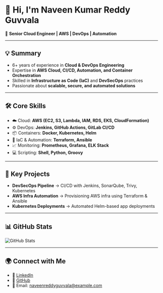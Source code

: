 # 👋 Hi, I'm Naveen Kumar Reddy Guvvala  

🚀 **Senior Cloud Engineer | AWS | DevOps | Automation**  

---

## 💡 Summary  
- 6+ years of experience in **Cloud & DevOps Engineering**  
- Expertise in **AWS Cloud, CI/CD, Automation, and Container Orchestration**  
- Skilled in **Infrastructure as Code (IaC)** and **DevSecOps** practices  
- Passionate about **scalable, secure, and automated solutions**  

---

## 🛠️ Core Skills  
- ☁️ Cloud: **AWS (EC2, S3, Lambda, IAM, RDS, EKS, CloudFormation)**  
- ⚙️ DevOps: **Jenkins, GitHub Actions, GitLab CI/CD**  
- 📦 Containers: **Docker, Kubernetes, Helm**  
- 📜 IaC & Automation: **Terraform, Ansible**  
- 📈 Monitoring: **Prometheus, Grafana, ELK Stack**  
- 💻 Scripting: **Shell, Python, Groovy**  

---

## 📌 Key Projects  
- **DevSecOps Pipeline** → CI/CD with Jenkins, SonarQube, Trivy, Kubernetes  
- **AWS Infra Automation** → Provisioning AWS infra using Terraform & Ansible  
- **Kubernetes Deployments** → Automated Helm-based app deployments  

---

## 📊 GitHub Stats  
![GitHub Stats](https://github-readme-stats.vercel.app/api?username=naveenreddyguvvala&show_icons=true&theme=default)  

---

## 🌍 Connect with Me  
- 💼 [LinkedIn](https://www.linkedin.com/in/naveenkumarreddyguvvala)  
- 🐙 [GitHub](https://github.com/naveenreddyguvvala)  
- 📧 Email: naveenreddyguvvala@example.com
